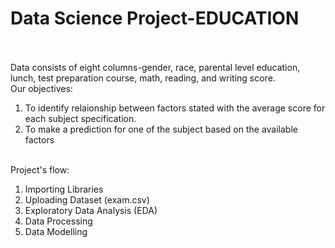 # Data Science Project-EDUCATION <br><br>

Data consists of eight columns-gender, race, parental level education, lunch, test preparation course, math, reading, and writing score.<br>
Our objectives:<br>
1) To identify relaionship between factors stated with the average score for each subject specification.
2) To make a prediction for one of the subject based on the available factors
<br><br>

Project's flow: <br>
1) Importing Libraries<br>
2) Uploading Dataset (exam.csv)<br>
3) Exploratory Data Analysis (EDA)<br>
4) Data Processing<br>
5) Data Modelling<br>


